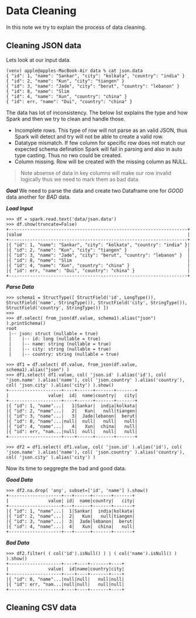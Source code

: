 # Data Cleaning

In this note we try to explain the process of data cleaning.

## Cleaning JSON data

Lets look at our input data.

```
(venv) apple@apples-MacBook-Air data % cat json.data 
{ "id": 1, "name": "Sankar", "city": "kolkata", "country": "india" }
{ "id": 2, "name": "Kun", "city": "tiangen" }
{ "id": 3, "name": "Jade", "city": "berut", "country": "lebanon" }
{ "id": 8, "name": "Slim
{ "id": 4, "name": "Xun", "country": "china" } 
{ "id": err, "name": "Dui", "country": "china" }
```

The data has lot of inconsistency. The below list explains the type and how Spark and then we try to clean and handle those.

- Incomplete rows. This type of row will not parse as an valid JSON, thus Spark will detect and try will not be able to create a valid row.
- Datatype mismatch. If few column for specific row does not match our expected schema defination Spark will fail in parsing and also in auto type casting. Thus no rwo could be created.
- Column missing. Row will be created with the missing column as NULL.

> Note absense of data in key columns will make our row invalid logically thus we need to mark them as bad data.

***Goal*** We need to parse the data and create two Dataframe one for *GOOD* data another for *BAD* data.

***Load Input***

```
>>> df = spark.read.text('data/json.data')
>>> df.show(truncate=False)
+--------------------------------------------------------------------+          
|value                                                               |
+--------------------------------------------------------------------+
|{ "id": 1, "name": "Sankar", "city": "kolkata", "country": "india" }|
|{ "id": 2, "name": "Kun", "city": "tiangen" }                       |
|{ "id": 3, "name": "Jade", "city": "berut", "country": "lebanon" }  |
|{ "id": 8, "name": "Slim                                            |
|{ "id": 4, "name": "Xun", "country": "china" }                      |
|{ "id": err, "name": "Dui", "country": "china" }                    |
+--------------------------------------------------------------------+
```

***Parse Data***

```
>>> schema1 = StructType([ StructField('id', LongType()), StructField('name', StringType()), StructField('city', StringType()), StructField('country', StringType()) ])
>>> 
>>> df.select( from_json(df.value, schema1).alias("json") ).printSchema()
root
 |-- json: struct (nullable = true)
 |    |-- id: long (nullable = true)
 |    |-- name: string (nullable = true)
 |    |-- city: string (nullable = true)
 |    |-- country: string (nullable = true)

>>> df1 = df.select( df.value, from_json(df.value, schema1).alias("json") )
>>> df1.select( df1.value, col( 'json.id' ).alias('id'), col( 'json.name' ).alias('name'), col( 'json.country' ).alias('country'), col( 'json.city' ).alias('city') ).show() 
+--------------------+----+------+-------+-------+
|               value|  id|  name|country|   city|
+--------------------+----+------+-------+-------+
|{ "id": 1, "name"...|   1|Sankar|  india|kolkata|
|{ "id": 2, "name"...|   2|   Kun|   null|tiangen|
|{ "id": 3, "name"...|   3|  Jade|lebanon|  berut|
|{ "id": 8, "name"...|null|  null|   null|   null|
|{ "id": 4, "name"...|   4|   Xun|  china|   null|
|{ "id": err, "nam...|null|  null|   null|   null|
+--------------------+----+------+-------+-------+

>>> df2 = df1.select( df1.value, col( 'json.id' ).alias('id'), col( 'json.name' ).alias('name'), col( 'json.country' ).alias('country'), col( 'json.city' ).alias('city') )
```

Now its time to seggregte the bad and good data.

***Good Data***

```
>>> df2.na.drop( 'any', subset=['id', 'name'] ).show()
+--------------------+---+------+-------+-------+
|               value| id|  name|country|   city|
+--------------------+---+------+-------+-------+
|{ "id": 1, "name"...|  1|Sankar|  india|kolkata|
|{ "id": 2, "name"...|  2|   Kun|   null|tiangen|
|{ "id": 3, "name"...|  3|  Jade|lebanon|  berut|
|{ "id": 4, "name"...|  4|   Xun|  china|   null|
+--------------------+---+------+-------+-------+
```

***Bad Data***

```
>>> df2.filter( ( col('id').isNull() ) | ( col('name').isNull() ) ).show()
+--------------------+----+----+-------+----+
|               value|  id|name|country|city|
+--------------------+----+----+-------+----+
|{ "id": 8, "name"...|null|null|   null|null|
|{ "id": err, "nam...|null|null|   null|null|
+--------------------+----+----+-------+----+
```

## Cleaning CSV data


